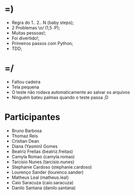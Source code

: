 =)
==

- Regra do 1.. 2.. N (baby steps);
- 2 Problemas \o/ (1,5 :P);
- Muitas pessoas!;
- Foi divertido!;
- Primeiros passos com Python;
- TDD;

=/
==

- Faltou cadeira
- Tela pequena
- O teste não rodava automaticamente ao salvar os arquivos
- Ninguém bateu palmas quando o teste passa ;D


Participantes
=============

- Bruno Barbosa
- Thomaz Reis
- Cristian Dean
- Diana (Yasmin) Gomes
- Beatriz Freitas (beatriz.freitas)
- Camyla Romao (camyla.romao)
- Tarcisio Nunes (tarcisio.nunes)
- Stephanie Cardoso (stephanie.cardoso)
- Lourenço Sander (lourenco.sander)
- Matheus Leal (matheus.leal)
- Caio Saracuza (caio.saracuza)
- Danilo Santana (danilo.santana)

